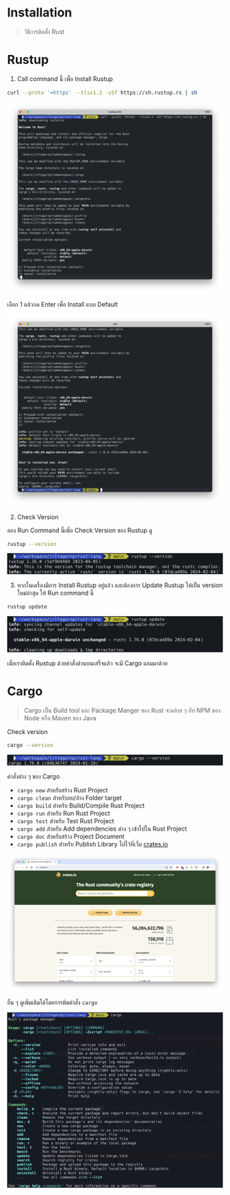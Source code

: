 # Installation

> วิธีการติดตั้ง Rust

# Rustup 

1. Call command นี้ เพื่อ Install Rustup

```sh
curl --proto '=https' --tlsv1.2 -sSf https://sh.rustup.rs | sh
```

![](./install-rustup.png)

เลือก 1 แล้วกด Enter เพื่อ Install แบบ Default

![](./install-rustup-success.png)

2. Check Version

ลอง Run Command นี้เพื่อ Check Version ของ Rustup ดู

```sh
rustup --version
```

![](./rustup-version.png)

3. หากในเครื่องมีการ Install Rustup อยู่แล้ว และต้องการ Update Rustup ให้เป็น version ใหม่ล่าสุด ให้ Run command นี้

```sh
rustup update
```

![](./rustup-update.png)

เมื่อเราติดตั้ง Rustup ด้วยคำสั่งด้านบนเสร็จแล้ว จะมี Cargo แถมมาด้วย

# Cargo

> Cargo เป็น Build tool และ Package Manger ของ Rust จะคล้าย ๆ กับ NPM ของ Node หรือ Maven ของ Java

Check version

```sh
cargo --version
```

![](./cargo-version.png)

คำสั่งต่าง ๆ ของ Cargo

- `cargo new` สำหรับสร้าง Rust Project
- `cargo clean` สำหรับลบ/ล้าง Folder target
- `cargo build` สำหรับ Build/Compile Rust Project
- `cargo run` สำหรับ Run Rust Project
- `cargo test` สำหรับ Test Rust Project
- `cargo add` สำหรับ Add dependencies ต่าง ๆ เข้าไปใน Rust Project
- `cargo doc` สำหรับสร้าง Project Document 
- `cargo publish` สำหรับ Publish Library ไปไว้ที่เว็บ [crates.io](https://crates.io)

![](./crates-io.png)

อื่น ๆ ดูเพิ่มเติมได้โดยการพิมคำสั่ง `cargo`

![](./cargo.png)